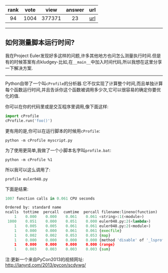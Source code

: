 
| rank | vote | view | answer | url |
|:-:|:-:|:-:|:-:|:-:|
|94|1004|377371|23| [url](http://stackoverflow.com/questions/582336/how-can-you-profile-a-script) |
***

## 如何测量脚本运行时间?

我在Project Euler发现好多这样的问题,许多其他地方也问怎么测量执行时间.但是有的时候答案有点kludgey-比如,在`__main__`中加入时间代码,所以我想在这里分享一下解决方案.

***

Python自带了一个叫`cProfile`的分析器.它不仅实现了计算整个时间,而且单独计算每个函数运行时间,并且告诉你这个函数被调用多少次,它可以很容易的确定你要优化的值.

你可以在你的代码里或是交互程序里调用,像下面这样:

```python
import cProfile
cProfile.run('foo()')
```

更有用的是,你可以在运行脚本的时候用`cProfile`:

```
python -m cProfile myscript.py
```

为了使用更简单,我做了一个小脚本名字叫`profile.bat`:

```
python -m cProfile %1
```

所以我可以这么调用了:

```
profile euler048.py
```

下面是结果:

```python
1007 function calls in 0.061 CPU seconds

Ordered by: standard name
ncalls  tottime  percall  cumtime  percall filename:lineno(function)
    1    0.000    0.000    0.061    0.061 <string>:1(<module>)
 1000    0.051    0.000    0.051    0.000 euler048.py:2(<lambda>)
    1    0.005    0.005    0.061    0.061 euler048.py:2(<module>)
    1    0.000    0.000    0.061    0.061 {execfile}
    1    0.002    0.002    0.053    0.053 {map}
    1    0.000    0.000    0.000    0.000 {method 'disable' of '_lsprof.Profiler objects}
    1    0.000    0.000    0.000    0.000 {range}
    1    0.003    0.003    0.003    0.003 {sum}
```

注:更新一个来自PyCon2013的视频网址:  http://lanyrd.com/2013/pycon/scdywg/